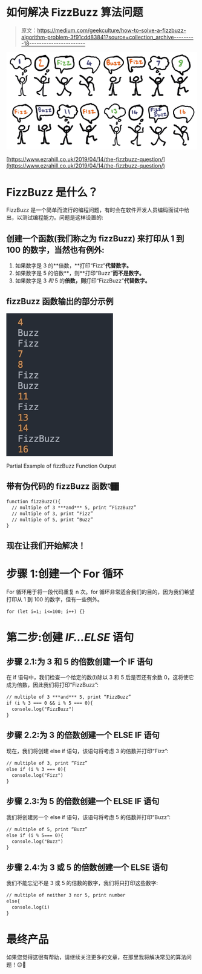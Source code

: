 # 如何解决 FizzBuzz 算法问题

> 原文：<https://medium.com/geekculture/how-to-solve-a-fizzbuzz-algorithm-problem-3f91cdd83841?source=collection_archive---------18----------------------->

![](img/7e3f656322a7fd791e94e96481ed4f4d.png)

[https://www.ezrahill.co.uk/2019/04/14/the-fizzbuzz-question/](https://www.ezrahill.co.uk/2019/04/14/the-fizzbuzz-question/)

# FizzBuzz 是什么？

FizzBuzz 是一个简单而流行的编程问题，有时会在软件开发人员编码面试中给出，以测试编程能力。问题是这样设置的:

## 创建一个函数(我们称之为 **fizzBuzz)** 来打印从 1 到 100 的数字，当然也有例外:

1.  如果数字是 3 的**倍数，**打印“Fizz”**代替数字。**
2.  如果数字是 5 的倍数**，则**打印“Buzz”**而不是数字。**
3.  如果数字是 3 *和* 5 的**倍数，则**打印“FizzBuzz”**代替数字。**

## fizzBuzz 函数输出的部分示例

![](img/fdbe12e8a62bff40ec785dc5ca4e0f9b.png)

Partial Example of fizzBuzz Function Output

## 带有伪代码的 fizzBuzz 函数👇🏾

```
function fizzBuzz(){
  // multiple of 3 ***and*** 5, print “FizzBuzz”
  // multiple of 3, print “Fizz”
  // multiple of 5, print “Buzz”
}
```

## 现在让我们开始解决！

# 步骤 1:创建一个 For 循环

For 循环用于将一段代码重复 n 次。for 循环非常适合我们的目的，因为我们希望打印从 1 到 100 的数字，但有一些例外。

```
for (let i=1; i<=100; i++) {}
```

# **第二步:创建 *IF…ELSE* 语句**

## 步骤 2.1:为 3 和 5 的倍数创建一个 IF 语句

在 if 语句中，我们检查一个给定的数(I)除以 3 和 5 后是否还有余数 0，这将使它成为倍数，因此我们将打印“FizzBuzz”:

```
// multiple of 3 ***and*** 5, print “FizzBuzz”
if (i % 3 === 0 && i % 5 === 0){
  console.log("FizzBuzz")
}
```

## 步骤 2.2:为 3 的倍数创建一个 ELSE IF 语句

现在，我们将创建 else if 语句，该语句将考虑 3 的倍数并打印“Fizz”:

```
// multiple of 3, print “Fizz”
else if (i % 3 === 0){
  console.log("Fizz")
}
```

## 步骤 2.3:为 5 的倍数创建一个 ELSE IF 语句

我们将创建另一个 else if 语句，该语句将考虑 5 的倍数并打印“Buzz”:

```
// multiple of 5, print “Buzz”
else if (i % 5=== 0){
  console.log("Buzz")
}
```

## 步骤 2.4:为 3 或 5 的倍数创建一个 ELSE 语句

我们不能忘记不是 3 或 5 的倍数的数字，我们将只打印这些数字:

```
// multiple of neither 3 nor 5, print number
else{
  console.log(i)
}
```

# 最终产品

如果您觉得这很有帮助，请继续关注更多的文章，在那里我将解决常见的算法问题！😊🎉